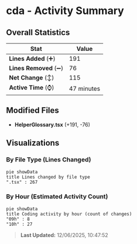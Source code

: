 # cda - Activity Summary 

## Overall Statistics

| Stat                   | Value                                                             |
| ---------------------- | ----------------------------------------------------------------- |
| **Lines Added** (➕)   | 191                                          |
| **Lines Removed** (➖) | 76                                        |
| **Net Change** (↕)    | 115                |
| **Active Time** (⌚)   | 47 minutes |


## Modified Files
- **HelperGlossary.tsx** (+191, -76)

## Visualizations

### By File Type (Lines Changed)

```mermaid
pie showData
title Lines changed by file type
".tsx" : 267
```

### By Hour (Estimated Activity Count)

```mermaid
pie showData
title Coding activity by hour (count of changes)
"09h" : 8
"10h" : 27
```


> **Last Updated:** 12/06/2025, 10:47:52